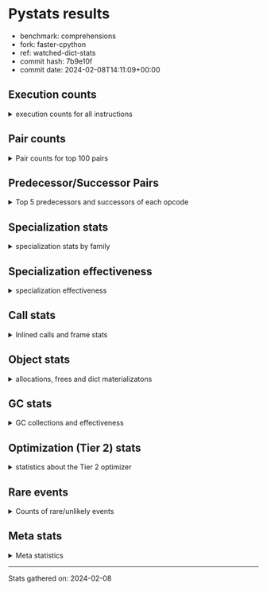 
# Pystats results

- benchmark: comprehensions
- fork: faster-cpython
- ref: watched-dict-stats
- commit hash: 7b9e10f
- commit date: 2024-02-08T14:11:09+00:00

## Execution counts

<details>
<summary> execution counts for all instructions </summary>

|Name | Count | Self | Cumulative | Miss ratio | 
|---|---:|---:|---:|---:|
| ENTER_EXECUTOR | 68,815,360 | 11.3% | 11.3% |  |
| LOAD_FAST | 65,548,260 | 10.8% | 22.1% |  |
| LOAD_ATTR_INSTANCE_VALUE | 48,500,300 | 8.0% | 30.1% |  |
| FOR_ITER_LIST | 31,463,560 | 5.2% | 35.3% |  |
| POP_JUMP_IF_TRUE | 30,802,100 | 5.1% | 40.3% |  |
| RESUME_CHECK | 22,286,120 | 3.7% | 44.0% |  |
| POP_TOP | 21,628,360 | 3.6% | 47.5% |  |
| RETURN_VALUE | 20,974,300 | 3.5% | 51.0% |  |
| LIST_APPEND | 20,973,660 | 3.4% | 54.4% |  |
| STORE_FAST | 20,325,760 | 3.3% | 57.8% |  |
| SWAP | 20,318,400 | 3.3% | 61.1% |  |
| INTERPRETER_EXIT | 19,661,100 | 3.2% | 64.4% |  |
| TO_BOOL_ALWAYS_TRUE | 19,144,060 | 3.1% | 67.5% | 38.5% |
| YIELD_VALUE | 19,005,920 | 3.1% | 70.6% |  |
| STORE_FAST_LOAD_FAST | 14,421,320 | 2.4% | 73.0% |  |
| LOAD_FAST_LOAD_FAST | 13,124,800 | 2.2% | 75.2% |  |
| BINARY_SUBSCR_DICT | 13,108,020 | 2.2% | 77.3% |  |
| LOAD_GLOBAL_BUILTIN | 13,107,640 | 2.2% | 79.5% |  |
| MAP_ADD | 12,452,160 | 2.0% | 81.5% |  |
| CALL_LEN | 12,451,860 | 2.0% | 83.6% |  |
| TO_BOOL_NONE | 11,935,960 | 2.0% | 85.5% | 61.7% |
| RETURN_GENERATOR | 11,796,720 | 1.9% | 87.5% |  |
| BUILD_TUPLE | 11,796,720 | 1.9% | 89.4% |  |
| CALL_BUILTIN_O | 11,796,460 | 1.9% | 91.4% |  |
| POP_JUMP_IF_FALSE | 9,831,460 | 1.6% | 93.0% |  |
| TO_BOOL_BOOL | 9,176,060 | 1.5% | 94.5% |  |
| GET_ITER | 4,590,720 | 0.8% | 95.2% |  |
| LOAD_FAST_AND_CLEAR | 4,588,640 | 0.8% | 96.0% |  |
| BUILD_LIST | 3,278,080 | 0.5% | 96.5% |  |
| CALL_PY_EXACT_ARGS | 2,622,940 | 0.4% | 97.0% |  |
| STORE_ATTR_INSTANCE_VALUE | 1,977,420 | 0.3% | 97.3% |  |
| LOAD_CONST | 1,973,040 | 0.3% | 97.6% |  |
| RETURN_CONST | 1,968,240 | 0.3% | 97.9% |  |
| LOAD_ATTR_METHOD_WITH_VALUES | 1,966,980 | 0.3% | 98.3% |  |
| LOAD_ATTR_METHOD_NO_DICT | 1,313,140 | 0.2% | 98.5% |  |
| COMPARE_OP_INT | 1,311,060 | 0.2% | 98.7% |  |
| BUILD_MAP | 1,310,720 | 0.2% | 98.9% |  |
| LOAD_GLOBAL_MODULE | 658,720 | 0.1% | 99.0% |  |
| LOAD_ATTR | 657,760 | 0.1% | 99.1% |  |
| EXIT_INIT_CHECK | 657,240 | 0.1% | 99.2% |  |
| CALL_ALLOC_AND_ENTER_INIT | 657,240 | 0.1% | 99.3% |  |
| BINARY_SUBSCR | 657,040 | 0.1% | 99.5% |  |
| COMPARE_OP | 656,480 | 0.1% | 99.6% |  |
| COPY | 656,000 | 0.1% | 99.7% |  |
| MAKE_FUNCTION | 655,920 | 0.1% | 99.8% |  |
| CALL_METHOD_DESCRIPTOR_FAST | 655,900 | 0.1% | 99.9% |  |
| CALL_METHOD_DESCRIPTOR_FAST_WITH_KEYWORDS | 655,340 | 0.1% | 100.0% |  |
| JUMP_BACKWARD | 5,140 | 0.0% | 100.0% |  |
| FOR_ITER_TUPLE | 2,840 | 0.0% | 100.0% |  |
| BINARY_OP_ADD_INT | 2,680 | 0.0% | 100.0% |  |
| CALL_LIST_APPEND | 1,900 | 0.0% | 100.0% |  |
| CALL | 940 | 0.0% | 100.0% |  |
| BUILD_SLICE | 800 | 0.0% | 100.0% |  |
| FOR_ITER_RANGE | 760 | 0.0% | 100.0% |  |
| LOAD_DEREF | 720 | 0.0% | 100.0% |  |
| FOR_ITER_GEN | 700 | 0.0% | 100.0% |  |
| LOAD_GLOBAL | 560 | 0.0% | 100.0% |  |
| FOR_ITER | 520 | 0.0% | 100.0% |  |
| PUSH_NULL | 400 | 0.0% | 100.0% |  |
| STORE_ATTR | 360 | 0.0% | 100.0% |  |
| COPY_FREE_VARS | 320 | 0.0% | 100.0% |  |
| END_FOR | 240 | 0.0% | 100.0% |  |
| MAKE_CELL | 240 | 0.0% | 100.0% |  |
| SET_FUNCTION_ATTRIBUTE | 240 | 0.0% | 100.0% |  |
| RESUME | 200 | 0.0% | 100.0% |  |
| LOAD_ATTR_MODULE | 180 | 0.0% | 100.0% |  |
| CALL_FUNCTION_EX | 160 | 0.0% | 100.0% |  |
| TO_BOOL | 120 | 0.0% | 100.0% |  |
| BINARY_OP | 120 | 0.0% | 100.0% |  |
| CALL_BUILTIN_CLASS | 120 | 0.0% | 100.0% |  |
| NOP | 80 | 0.0% | 100.0% |  |
| CALL_INTRINSIC_1 | 80 | 0.0% | 100.0% |  |
| LIST_EXTEND | 80 | 0.0% | 100.0% |  |
| BINARY_OP_SUBTRACT_FLOAT | 60 | 0.0% | 100.0% |  |


</details>

## Pair counts

<details>
<summary> Pair counts for top 100 pairs </summary>

|Pair | Count | Self | Cumulative | 
|---|---:|---:|---:|
| LOAD_FAST LOAD_ATTR_INSTANCE_VALUE | 35,391,420 | 5.8% | 5.8% |
| LIST_APPEND ENTER_EXECUTOR | 20,971,960 | 3.4% | 9.3% |
| POP_JUMP_IF_TRUE LOAD_FAST | 19,005,520 | 3.1% | 12.4% |
| YIELD_VALUE INTERPRETER_EXIT | 19,005,460 | 3.1% | 15.5% |
| LOAD_ATTR_INSTANCE_VALUE YIELD_VALUE | 19,005,420 | 3.1% | 18.6% |
| TO_BOOL_ALWAYS_TRUE POP_JUMP_IF_TRUE | 19,005,060 | 3.1% | 21.8% |
| ENTER_EXECUTOR FOR_ITER_LIST | 15,730,520 | 2.6% | 24.4% |
| FOR_ITER_LIST STORE_FAST_LOAD_FAST | 14,421,220 | 2.4% | 26.7% |
| ENTER_EXECUTOR ENTER_EXECUTOR | 14,418,440 | 2.4% | 29.1% |
| RESUME_CHECK LOAD_FAST | 13,108,260 | 2.2% | 31.3% |
| LOAD_FAST_LOAD_FAST LOAD_ATTR_INSTANCE_VALUE | 12,452,080 | 2.0% | 33.3% |
| LOAD_ATTR_INSTANCE_VALUE BINARY_SUBSCR_DICT | 12,452,080 | 2.0% | 35.4% |
| SWAP STORE_FAST | 12,451,840 | 2.0% | 37.4% |
| FOR_ITER_LIST SWAP | 12,451,840 | 2.0% | 39.5% |
| MAP_ADD ENTER_EXECUTOR | 12,451,480 | 2.0% | 41.5% |
| TO_BOOL_NONE POP_JUMP_IF_TRUE | 11,796,940 | 1.9% | 43.4% |
| POP_TOP RESUME_CHECK | 11,796,700 | 1.9% | 45.4% |
| LOAD_FAST FOR_ITER_LIST | 11,796,700 | 1.9% | 47.3% |
| CACHE POP_TOP | 11,796,500 | 1.9% | 49.3% |
| BUILD_TUPLE LIST_APPEND | 11,796,480 | 1.9% | 51.2% |
| STORE_FAST MAP_ADD | 11,796,480 | 1.9% | 53.1% |
| CALL_BUILTIN_O RETURN_VALUE | 11,796,460 | 1.9% | 55.1% |
| CALL_LEN LOAD_FAST | 11,796,460 | 1.9% | 57.0% |
| LOAD_ATTR_INSTANCE_VALUE BUILD_TUPLE | 11,796,460 | 1.9% | 59.0% |
| LOAD_GLOBAL_BUILTIN LOAD_FAST_LOAD_FAST | 11,796,460 | 1.9% | 60.9% |
| RETURN_GENERATOR CALL_BUILTIN_O | 11,796,440 | 1.9% | 62.8% |
| RETURN_VALUE LOAD_GLOBAL_BUILTIN | 11,796,440 | 1.9% | 64.8% |
| BINARY_SUBSCR_DICT CALL_LEN | 11,796,440 | 1.9% | 66.7% |
| POP_JUMP_IF_TRUE ENTER_EXECUTOR | 11,796,240 | 1.9% | 68.7% |
| ENTER_EXECUTOR TO_BOOL_ALWAYS_TRUE | 11,637,380 | 1.9% | 70.6% |
| ENTER_EXECUTOR RETURN_GENERATOR | 11,140,800 | 1.8% | 72.4% |
| TO_BOOL_BOOL POP_JUMP_IF_FALSE | 9,176,060 | 1.5% | 73.9% |
| RETURN_VALUE TO_BOOL_BOOL | 8,520,060 | 1.4% | 75.3% |
| RESUME_CHECK POP_TOP | 7,864,780 | 1.3% | 76.6% |
| LOAD_FAST LIST_APPEND | 7,864,640 | 1.3% | 77.9% |
| POP_JUMP_IF_FALSE LOAD_FAST | 7,864,640 | 1.3% | 79.2% |
| POP_TOP ENTER_EXECUTOR | 7,864,460 | 1.3% | 80.5% |
| CACHE RESUME_CHECK | 7,864,300 | 1.3% | 81.8% |
| ENTER_EXECUTOR RETURN_VALUE | 7,864,100 | 1.3% | 83.1% |
| STORE_FAST_LOAD_FAST TO_BOOL_ALWAYS_TRUE | 7,367,660 | 1.2% | 84.3% |
| ENTER_EXECUTOR TO_BOOL_NONE | 7,367,540 | 1.2% | 85.5% |
| STORE_FAST LOAD_FAST | 4,590,960 | 0.8% | 86.3% |
| STORE_FAST_LOAD_FAST TO_BOOL_NONE | 4,429,400 | 0.7% | 87.0% |
| FOR_ITER_LIST STORE_FAST | 3,934,900 | 0.6% | 87.6% |
| GET_ITER LOAD_FAST_AND_CLEAR | 3,933,280 | 0.6% | 88.3% |
| LOAD_FAST_AND_CLEAR SWAP | 3,933,280 | 0.6% | 88.9% |
| SWAP FOR_ITER_LIST | 3,933,120 | 0.6% | 89.6% |
| LOAD_FAST GET_ITER | 3,932,560 | 0.6% | 90.2% |
| STORE_FAST STORE_FAST | 3,278,720 | 0.5% | 90.8% |
| BUILD_LIST SWAP | 2,622,560 | 0.4% | 91.2% |
| SWAP BUILD_LIST | 2,622,560 | 0.4% | 91.6% |
| CALL_PY_EXACT_ARGS RESUME_CHECK | 1,967,040 | 0.3% | 92.0% |
| LOAD_ATTR_INSTANCE_VALUE LOAD_FAST | 1,966,980 | 0.3% | 92.3% |
| LOAD_ATTR_METHOD_WITH_VALUES LOAD_FAST | 1,311,320 | 0.2% | 92.5% |
| LOAD_FAST CALL_PY_EXACT_ARGS | 1,311,280 | 0.2% | 92.7% |
| POP_TOP LOAD_FAST | 1,311,160 | 0.2% | 92.9% |
| LOAD_FAST LOAD_ATTR_METHOD_WITH_VALUES | 1,310,960 | 0.2% | 93.1% |
| BUILD_MAP SWAP | 1,310,720 | 0.2% | 93.4% |
| SWAP BUILD_MAP | 1,310,720 | 0.2% | 93.6% |
| LOAD_FAST STORE_ATTR_INSTANCE_VALUE | 1,310,640 | 0.2% | 93.8% |
| POP_JUMP_IF_FALSE ENTER_EXECUTOR | 1,310,320 | 0.2% | 94.0% |
| LOAD_FAST_LOAD_FAST STORE_ATTR_INSTANCE_VALUE | 666,600 | 0.1% | 94.1% |
| LOAD_FAST LOAD_CONST | 659,200 | 0.1% | 94.2% |
| EXIT_INIT_CHECK RETURN_VALUE | 657,240 | 0.1% | 94.3% |
| RETURN_CONST EXIT_INIT_CHECK | 657,240 | 0.1% | 94.4% |
| CALL_ALLOC_AND_ENTER_INIT RESUME_CHECK | 657,240 | 0.1% | 94.5% |
| RESUME_CHECK LOAD_FAST_LOAD_FAST | 657,240 | 0.1% | 94.7% |
| STORE_ATTR_INSTANCE_VALUE RETURN_CONST | 657,240 | 0.1% | 94.8% |
| LOAD_FAST LOAD_ATTR_METHOD_NO_DICT | 657,200 | 0.1% | 94.9% |
| STORE_FAST_LOAD_FAST LOAD_ATTR_INSTANCE_VALUE | 656,540 | 0.1% | 95.0% |
| LOAD_GLOBAL_MODULE LOAD_ATTR | 656,040 | 0.1% | 95.1% |
| LOAD_ATTR COMPARE_OP | 656,020 | 0.1% | 95.2% |
| COMPARE_OP COPY | 656,000 | 0.1% | 95.3% |
| COPY TO_BOOL_BOOL | 655,960 | 0.1% | 95.4% |
| STORE_FAST_LOAD_FAST LOAD_ATTR_METHOD_WITH_VALUES | 655,960 | 0.1% | 95.5% |
| LOAD_ATTR_INSTANCE_VALUE LOAD_GLOBAL_MODULE | 655,960 | 0.1% | 95.6% |
| LOAD_CONST MAKE_FUNCTION | 655,920 | 0.1% | 95.7% |
| CALL_METHOD_DESCRIPTOR_FAST LIST_APPEND | 655,900 | 0.1% | 95.8% |
| LOAD_ATTR_METHOD_NO_DICT LOAD_FAST | 655,900 | 0.1% | 96.0% |
| GET_ITER CALL_PY_EXACT_ARGS | 655,880 | 0.1% | 96.1% |
| LOAD_FAST CALL_METHOD_DESCRIPTOR_FAST | 655,880 | 0.1% | 96.2% |
| STORE_FAST_LOAD_FAST LOAD_ATTR_METHOD_NO_DICT | 655,880 | 0.1% | 96.3% |
| POP_JUMP_IF_FALSE POP_TOP | 655,780 | 0.1% | 96.4% |
| LOAD_ATTR_INSTANCE_VALUE RETURN_VALUE | 655,760 | 0.1% | 96.5% |
| LOAD_GLOBAL_BUILTIN LOAD_CONST | 655,720 | 0.1% | 96.6% |
| BINARY_SUBSCR BINARY_SUBSCR_DICT | 655,700 | 0.1% | 96.7% |
| MAKE_FUNCTION LOAD_FAST | 655,680 | 0.1% | 96.8% |
| LOAD_CONST BINARY_SUBSCR | 655,680 | 0.1% | 96.9% |
| LOAD_FAST MAP_ADD | 655,680 | 0.1% | 97.0% |
| STORE_FAST_LOAD_FAST LOAD_FAST | 655,680 | 0.1% | 97.1% |
| RESUME_CHECK LOAD_GLOBAL_BUILTIN | 655,680 | 0.1% | 97.2% |
| BINARY_SUBSCR_DICT LIST_APPEND | 655,660 | 0.1% | 97.4% |
| CALL_PY_EXACT_ARGS RETURN_GENERATOR | 655,660 | 0.1% | 97.5% |
| COMPARE_OP_INT LOAD_FAST | 655,660 | 0.1% | 97.6% |
| LOAD_ATTR_INSTANCE_VALUE GET_ITER | 655,660 | 0.1% | 97.7% |
| LOAD_ATTR_METHOD_WITH_VALUES LOAD_FAST_LOAD_FAST | 655,660 | 0.1% | 97.8% |
| BINARY_SUBSCR_DICT CALL_PY_EXACT_ARGS | 655,640 | 0.1% | 97.9% |
| LOAD_ATTR_INSTANCE_VALUE COMPARE_OP_INT | 655,640 | 0.1% | 98.0% |
| FOR_ITER_LIST RETURN_CONST | 655,600 | 0.1% | 98.1% |
| LOAD_GLOBAL_BUILTIN LOAD_FAST | 655,460 | 0.1% | 98.2% |


</details>

## Predecessor/Successor Pairs

<details>
<summary> Top 5 predecessors and successors of each opcode </summary>

### CACHE

<details>
<summary> Successors and predecessors for CACHE </summary>

|Successors | Count | Percentage | 
|---|---:|---:|
| POP_TOP | 11,796,500 | 60.0% |
| RESUME_CHECK | 7,864,300 | 40.0% |
| MAKE_CELL | 240 | 0.0% |
| RESUME | 60 | 0.0% |


</details>

### BINARY_SUBSCR

<details>
<summary> Successors and predecessors for BINARY_SUBSCR </summary>

|Predecessors | Count | Percentage | 
|---|---:|---:|
| LOAD_CONST | 655,680 | 99.8% |
| BUILD_SLICE | 800 | 0.1% |
| BINARY_SUBSCR | 480 | 0.1% |
| LOAD_ATTR | 40 | 0.0% |
| LOAD_ATTR_INSTANCE_VALUE | 40 | 0.0% |

|Successors | Count | Percentage | 
|---|---:|---:|
| BINARY_SUBSCR_DICT | 655,700 | 99.8% |
| GET_ITER | 800 | 0.1% |
| BINARY_SUBSCR | 480 | 0.1% |
| CALL | 40 | 0.0% |
| LIST_APPEND | 20 | 0.0% |


</details>

### END_FOR

<details>
<summary> Successors and predecessors for END_FOR </summary>

|Predecessors | Count | Percentage | 
|---|---:|---:|
| RETURN_CONST | 240 | 100.0% |

|Successors | Count | Percentage | 
|---|---:|---:|
| POP_TOP | 240 | 100.0% |


</details>

### EXIT_INIT_CHECK

<details>
<summary> Successors and predecessors for EXIT_INIT_CHECK </summary>

|Predecessors | Count | Percentage | 
|---|---:|---:|
| RETURN_CONST | 657,240 | 100.0% |

|Successors | Count | Percentage | 
|---|---:|---:|
| RETURN_VALUE | 657,240 | 100.0% |


</details>

### GET_ITER

<details>
<summary> Successors and predecessors for GET_ITER </summary>

|Predecessors | Count | Percentage | 
|---|---:|---:|
| LOAD_FAST | 3,932,560 | 85.7% |
| LOAD_ATTR_INSTANCE_VALUE | 655,660 | 14.3% |
| LOAD_CONST | 1,120 | 0.0% |
| BINARY_SUBSCR | 800 | 0.0% |
| LOAD_ATTR | 260 | 0.0% |

|Successors | Count | Percentage | 
|---|---:|---:|
| LOAD_FAST_AND_CLEAR | 3,933,280 | 85.7% |
| CALL_PY_EXACT_ARGS | 655,880 | 14.3% |
| FOR_ITER_TUPLE | 1,080 | 0.0% |
| FOR_ITER_GEN | 220 | 0.0% |
| FOR_ITER_RANGE | 120 | 0.0% |


</details>

### INTERPRETER_EXIT

<details>
<summary> Successors and predecessors for INTERPRETER_EXIT </summary>

|Predecessors | Count | Percentage | 
|---|---:|---:|
| YIELD_VALUE | 19,005,460 | 96.7% |
| RETURN_CONST | 655,400 | 3.3% |
| RETURN_VALUE | 240 | 0.0% |


</details>

### MAKE_FUNCTION

<details>
<summary> Successors and predecessors for MAKE_FUNCTION </summary>

|Predecessors | Count | Percentage | 
|---|---:|---:|
| LOAD_CONST | 655,920 | 100.0% |

|Successors | Count | Percentage | 
|---|---:|---:|
| LOAD_FAST | 655,680 | 100.0% |
| SET_FUNCTION_ATTRIBUTE | 240 | 0.0% |


</details>

### NOP

<details>
<summary> Successors and predecessors for NOP </summary>

|Predecessors | Count | Percentage | 
|---|---:|---:|
| POP_TOP | 80 | 100.0% |

|Successors | Count | Percentage | 
|---|---:|---:|
| LOAD_DEREF | 80 | 100.0% |


</details>

### POP_TOP

<details>
<summary> Successors and predecessors for POP_TOP </summary>

|Predecessors | Count | Percentage | 
|---|---:|---:|
| CACHE | 11,796,500 | 54.5% |
| RESUME_CHECK | 7,864,780 | 36.4% |
| POP_JUMP_IF_FALSE | 655,780 | 3.0% |
| RETURN_CONST | 655,360 | 3.0% |
| CALL_METHOD_DESCRIPTOR_FAST_WITH_KEYWORDS | 655,340 | 3.0% |

|Successors | Count | Percentage | 
|---|---:|---:|
| RESUME_CHECK | 11,796,700 | 54.5% |
| ENTER_EXECUTOR | 7,864,460 | 36.4% |
| LOAD_FAST | 1,311,160 | 6.1% |
| RETURN_CONST | 655,360 | 3.0% |
| JUMP_BACKWARD | 580 | 0.0% |


</details>

### PUSH_NULL

<details>
<summary> Successors and predecessors for PUSH_NULL </summary>

|Predecessors | Count | Percentage | 
|---|---:|---:|
| LOAD_ATTR_MODULE | 180 | 45.0% |
| LOAD_DEREF | 160 | 40.0% |
| LOAD_ATTR | 60 | 15.0% |

|Successors | Count | Percentage | 
|---|---:|---:|
| CALL | 240 | 60.0% |
| LOAD_FAST | 160 | 40.0% |


</details>

### RETURN_GENERATOR

<details>
<summary> Successors and predecessors for RETURN_GENERATOR </summary>

|Predecessors | Count | Percentage | 
|---|---:|---:|
| ENTER_EXECUTOR | 11,140,800 | 94.4% |
| CALL_PY_EXACT_ARGS | 655,660 | 5.6% |
| COPY_FREE_VARS | 240 | 0.0% |
| CALL | 20 | 0.0% |

|Successors | Count | Percentage | 
|---|---:|---:|
| CALL_BUILTIN_O | 11,796,440 | 100.0% |
| RETURN_VALUE | 240 | 0.0% |
| CALL | 40 | 0.0% |


</details>

### RETURN_VALUE

<details>
<summary> Successors and predecessors for RETURN_VALUE </summary>

|Predecessors | Count | Percentage | 
|---|---:|---:|
| CALL_BUILTIN_O | 11,796,460 | 56.2% |
| ENTER_EXECUTOR | 7,864,100 | 37.5% |
| EXIT_INIT_CHECK | 657,240 | 3.1% |
| LOAD_ATTR_INSTANCE_VALUE | 655,760 | 3.1% |
| RETURN_GENERATOR | 240 | 0.0% |

|Successors | Count | Percentage | 
|---|---:|---:|
| LOAD_GLOBAL_BUILTIN | 11,796,440 | 56.2% |
| TO_BOOL_BOOL | 8,520,060 | 40.6% |
| STORE_FAST | 655,420 | 3.1% |
| CALL_LIST_APPEND | 1,880 | 0.0% |
| INTERPRETER_EXIT | 240 | 0.0% |


</details>

### TO_BOOL

<details>
<summary> Successors and predecessors for TO_BOOL </summary>

|Predecessors | Count | Percentage | 
|---|---:|---:|
| RETURN_VALUE | 40 | 33.3% |
| COPY | 40 | 33.3% |
| STORE_FAST_LOAD_FAST | 40 | 33.3% |

|Successors | Count | Percentage | 
|---|---:|---:|
| POP_JUMP_IF_FALSE | 40 | 33.3% |
| TO_BOOL_BOOL | 40 | 33.3% |
| POP_JUMP_IF_TRUE | 20 | 16.7% |
| TO_BOOL_NONE | 20 | 16.7% |


</details>

### BINARY_OP

<details>
<summary> Successors and predecessors for BINARY_OP </summary>

|Predecessors | Count | Percentage | 
|---|---:|---:|
| LOAD_CONST | 80 | 66.7% |
| LOAD_FAST | 40 | 33.3% |

|Successors | Count | Percentage | 
|---|---:|---:|
| BINARY_OP_ADD_INT | 40 | 33.3% |
| RETURN_VALUE | 20 | 16.7% |
| BUILD_SLICE | 20 | 16.7% |
| STORE_FAST | 20 | 16.7% |
| BINARY_OP_SUBTRACT_FLOAT | 20 | 16.7% |


</details>

### BUILD_LIST

<details>
<summary> Successors and predecessors for BUILD_LIST </summary>

|Predecessors | Count | Percentage | 
|---|---:|---:|
| SWAP | 2,622,560 | 80.0% |
| STORE_ATTR_INSTANCE_VALUE | 655,340 | 20.0% |
| LOAD_FAST | 80 | 0.0% |
| STORE_FAST | 80 | 0.0% |
| STORE_ATTR | 20 | 0.0% |

|Successors | Count | Percentage | 
|---|---:|---:|
| SWAP | 2,622,560 | 80.0% |
| LOAD_FAST | 655,360 | 20.0% |
| LOAD_DEREF | 80 | 0.0% |
| STORE_FAST | 80 | 0.0% |


</details>

### BUILD_MAP

<details>
<summary> Successors and predecessors for BUILD_MAP </summary>

|Predecessors | Count | Percentage | 
|---|---:|---:|
| SWAP | 1,310,720 | 100.0% |

|Successors | Count | Percentage | 
|---|---:|---:|
| SWAP | 1,310,720 | 100.0% |


</details>

### BUILD_SLICE

<details>
<summary> Successors and predecessors for BUILD_SLICE </summary>

|Predecessors | Count | Percentage | 
|---|---:|---:|
| BINARY_OP_ADD_INT | 780 | 97.5% |
| BINARY_OP | 20 | 2.5% |

|Successors | Count | Percentage | 
|---|---:|---:|
| BINARY_SUBSCR | 800 | 100.0% |


</details>

### BUILD_TUPLE

<details>
<summary> Successors and predecessors for BUILD_TUPLE </summary>

|Predecessors | Count | Percentage | 
|---|---:|---:|
| LOAD_ATTR_INSTANCE_VALUE | 11,796,460 | 100.0% |
| LOAD_FAST | 240 | 0.0% |
| LOAD_ATTR | 20 | 0.0% |

|Successors | Count | Percentage | 
|---|---:|---:|
| LIST_APPEND | 11,796,480 | 100.0% |
| LOAD_CONST | 240 | 0.0% |


</details>

### CALL

<details>
<summary> Successors and predecessors for CALL </summary>

|Predecessors | Count | Percentage | 
|---|---:|---:|
| PUSH_NULL | 240 | 25.5% |
| LOAD_FAST | 240 | 25.5% |
| CALL | 80 | 8.5% |
| BINARY_SUBSCR | 40 | 4.3% |
| GET_ITER | 40 | 4.3% |

|Successors | Count | Percentage | 
|---|---:|---:|
| POP_TOP | 120 | 12.8% |
| STORE_FAST | 120 | 12.8% |
| LOAD_FAST | 100 | 10.6% |
| CALL_PY_EXACT_ARGS | 100 | 10.6% |
| CALL | 80 | 8.5% |


</details>

### CALL_FUNCTION_EX

<details>
<summary> Successors and predecessors for CALL_FUNCTION_EX </summary>

|Predecessors | Count | Percentage | 
|---|---:|---:|
| CALL_INTRINSIC_1 | 80 | 50.0% |
| LOAD_FAST | 80 | 50.0% |

|Successors | Count | Percentage | 
|---|---:|---:|
| COPY_FREE_VARS | 80 | 50.0% |
| RESUME_CHECK | 60 | 37.5% |
| RESUME | 20 | 12.5% |


</details>

### CALL_INTRINSIC_1

<details>
<summary> Successors and predecessors for CALL_INTRINSIC_1 </summary>

|Predecessors | Count | Percentage | 
|---|---:|---:|
| LIST_EXTEND | 80 | 100.0% |

|Successors | Count | Percentage | 
|---|---:|---:|
| CALL_FUNCTION_EX | 80 | 100.0% |


</details>

### COMPARE_OP

<details>
<summary> Successors and predecessors for COMPARE_OP </summary>

|Predecessors | Count | Percentage | 
|---|---:|---:|
| LOAD_ATTR | 656,020 | 99.9% |
| COMPARE_OP | 360 | 0.1% |
| LOAD_CONST | 80 | 0.0% |
| LOAD_ATTR_INSTANCE_VALUE | 20 | 0.0% |

|Successors | Count | Percentage | 
|---|---:|---:|
| COPY | 656,000 | 99.9% |
| COMPARE_OP | 360 | 0.1% |
| COMPARE_OP_INT | 60 | 0.0% |
| LOAD_FAST | 20 | 0.0% |
| POP_JUMP_IF_FALSE | 20 | 0.0% |


</details>

### COPY

<details>
<summary> Successors and predecessors for COPY </summary>

|Predecessors | Count | Percentage | 
|---|---:|---:|
| COMPARE_OP | 656,000 | 100.0% |

|Successors | Count | Percentage | 
|---|---:|---:|
| TO_BOOL_BOOL | 655,960 | 100.0% |
| TO_BOOL | 40 | 0.0% |


</details>

### COPY_FREE_VARS

<details>
<summary> Successors and predecessors for COPY_FREE_VARS </summary>

|Predecessors | Count | Percentage | 
|---|---:|---:|
| CALL_PY_EXACT_ARGS | 240 | 75.0% |
| CALL_FUNCTION_EX | 80 | 25.0% |

|Successors | Count | Percentage | 
|---|---:|---:|
| RETURN_GENERATOR | 240 | 75.0% |
| RESUME_CHECK | 60 | 18.8% |
| RESUME | 20 | 6.2% |


</details>

### ENTER_EXECUTOR

<details>
<summary> Successors and predecessors for ENTER_EXECUTOR </summary>

|Predecessors | Count | Percentage | 
|---|---:|---:|
| LIST_APPEND | 20,971,960 | 30.5% |
| ENTER_EXECUTOR | 14,418,440 | 21.0% |
| MAP_ADD | 12,451,480 | 18.1% |
| POP_JUMP_IF_TRUE | 11,796,240 | 17.1% |
| POP_TOP | 7,864,460 | 11.4% |

|Successors | Count | Percentage | 
|---|---:|---:|
| FOR_ITER_LIST | 15,730,520 | 22.9% |
| ENTER_EXECUTOR | 14,418,440 | 21.0% |
| TO_BOOL_ALWAYS_TRUE | 11,637,380 | 16.9% |
| RETURN_GENERATOR | 11,140,800 | 16.2% |
| RETURN_VALUE | 7,864,100 | 11.4% |


</details>

### FOR_ITER

<details>
<summary> Successors and predecessors for FOR_ITER </summary>

|Predecessors | Count | Percentage | 
|---|---:|---:|
| JUMP_BACKWARD | 240 | 46.2% |
| SWAP | 160 | 30.8% |
| GET_ITER | 100 | 19.2% |
| LOAD_FAST | 20 | 3.8% |

|Successors | Count | Percentage | 
|---|---:|---:|
| STORE_FAST | 160 | 30.8% |
| FOR_ITER_LIST | 160 | 30.8% |
| STORE_FAST_LOAD_FAST | 100 | 19.2% |
| FOR_ITER_RANGE | 40 | 7.7% |
| FOR_ITER_TUPLE | 40 | 7.7% |


</details>

### JUMP_BACKWARD

<details>
<summary> Successors and predecessors for JUMP_BACKWARD </summary>

|Predecessors | Count | Percentage | 
|---|---:|---:|
| LIST_APPEND | 1,700 | 33.1% |
| FOR_ITER_TUPLE | 820 | 16.0% |
| MAP_ADD | 680 | 13.2% |
| POP_TOP | 580 | 11.3% |
| POP_JUMP_IF_FALSE | 500 | 9.7% |

|Successors | Count | Percentage | 
|---|---:|---:|
| FOR_ITER_LIST | 3,060 | 59.5% |
| FOR_ITER_TUPLE | 600 | 11.7% |
| FOR_ITER_RANGE | 520 | 10.1% |
| FOR_ITER_GEN | 460 | 8.9% |
| ENTER_EXECUTOR | 260 | 5.1% |


</details>

### LIST_APPEND

<details>
<summary> Successors and predecessors for LIST_APPEND </summary>

|Predecessors | Count | Percentage | 
|---|---:|---:|
| BUILD_TUPLE | 11,796,480 | 56.2% |
| LOAD_FAST | 7,864,640 | 37.5% |
| CALL_METHOD_DESCRIPTOR_FAST | 655,900 | 3.1% |
| BINARY_SUBSCR_DICT | 655,660 | 3.1% |
| LOAD_ATTR_INSTANCE_VALUE | 920 | 0.0% |

|Successors | Count | Percentage | 
|---|---:|---:|
| ENTER_EXECUTOR | 20,971,960 | 100.0% |
| JUMP_BACKWARD | 1,700 | 0.0% |


</details>

### LIST_EXTEND

<details>
<summary> Successors and predecessors for LIST_EXTEND </summary>

|Predecessors | Count | Percentage | 
|---|---:|---:|
| LOAD_DEREF | 80 | 100.0% |

|Successors | Count | Percentage | 
|---|---:|---:|
| CALL_INTRINSIC_1 | 80 | 100.0% |


</details>

### LOAD_ATTR

<details>
<summary> Successors and predecessors for LOAD_ATTR </summary>

|Predecessors | Count | Percentage | 
|---|---:|---:|
| LOAD_GLOBAL_MODULE | 656,040 | 99.7% |
| LOAD_FAST | 520 | 0.1% |
| LOAD_DEREF | 480 | 0.1% |
| LOAD_ATTR | 400 | 0.1% |
| STORE_FAST_LOAD_FAST | 160 | 0.0% |

|Successors | Count | Percentage | 
|---|---:|---:|
| COMPARE_OP | 656,020 | 99.7% |
| LOAD_ATTR | 400 | 0.1% |
| LOAD_FAST | 360 | 0.1% |
| GET_ITER | 260 | 0.0% |
| LOAD_ATTR_INSTANCE_VALUE | 260 | 0.0% |


</details>

### LOAD_CONST

<details>
<summary> Successors and predecessors for LOAD_CONST </summary>

|Predecessors | Count | Percentage | 
|---|---:|---:|
| LOAD_FAST | 659,200 | 33.4% |
| LOAD_GLOBAL_BUILTIN | 655,720 | 33.2% |
| CALL_LEN | 655,400 | 33.2% |
| STORE_FAST | 1,120 | 0.1% |
| LOAD_CONST | 800 | 0.0% |

|Successors | Count | Percentage | 
|---|---:|---:|
| MAKE_FUNCTION | 655,920 | 33.2% |
| BINARY_SUBSCR | 655,680 | 33.2% |
| COMPARE_OP_INT | 655,360 | 33.2% |
| BINARY_OP_ADD_INT | 2,640 | 0.1% |
| LOAD_FAST | 1,200 | 0.1% |


</details>

### LOAD_DEREF

<details>
<summary> Successors and predecessors for LOAD_DEREF </summary>

|Predecessors | Count | Percentage | 
|---|---:|---:|
| SET_FUNCTION_ATTRIBUTE | 240 | 33.3% |
| STORE_FAST | 240 | 33.3% |
| NOP | 80 | 11.1% |
| BUILD_LIST | 80 | 11.1% |
| RESUME_CHECK | 60 | 8.3% |

|Successors | Count | Percentage | 
|---|---:|---:|
| LOAD_ATTR | 480 | 66.7% |
| PUSH_NULL | 160 | 22.2% |
| LIST_EXTEND | 80 | 11.1% |


</details>

### LOAD_FAST

<details>
<summary> Successors and predecessors for LOAD_FAST </summary>

|Predecessors | Count | Percentage | 
|---|---:|---:|
| POP_JUMP_IF_TRUE | 19,005,520 | 29.0% |
| RESUME_CHECK | 13,108,260 | 20.0% |
| CALL_LEN | 11,796,460 | 18.0% |
| POP_JUMP_IF_FALSE | 7,864,640 | 12.0% |
| STORE_FAST | 4,590,960 | 7.0% |

|Successors | Count | Percentage | 
|---|---:|---:|
| LOAD_ATTR_INSTANCE_VALUE | 35,391,420 | 54.0% |
| FOR_ITER_LIST | 11,796,700 | 18.0% |
| LIST_APPEND | 7,864,640 | 12.0% |
| GET_ITER | 3,932,560 | 6.0% |
| CALL_PY_EXACT_ARGS | 1,311,280 | 2.0% |


</details>

### LOAD_FAST_AND_CLEAR

<details>
<summary> Successors and predecessors for LOAD_FAST_AND_CLEAR </summary>

|Predecessors | Count | Percentage | 
|---|---:|---:|
| GET_ITER | 3,933,280 | 85.7% |
| LOAD_FAST_AND_CLEAR | 655,360 | 14.3% |

|Successors | Count | Percentage | 
|---|---:|---:|
| SWAP | 3,933,280 | 85.7% |
| LOAD_FAST_AND_CLEAR | 655,360 | 14.3% |


</details>

### LOAD_FAST_LOAD_FAST

<details>
<summary> Successors and predecessors for LOAD_FAST_LOAD_FAST </summary>

|Predecessors | Count | Percentage | 
|---|---:|---:|
| LOAD_GLOBAL_BUILTIN | 11,796,460 | 89.9% |
| RESUME_CHECK | 657,240 | 5.0% |
| LOAD_ATTR_METHOD_WITH_VALUES | 655,660 | 5.0% |
| STORE_ATTR_INSTANCE_VALUE | 9,500 | 0.1% |
| LOAD_FAST_LOAD_FAST | 3,840 | 0.0% |

|Successors | Count | Percentage | 
|---|---:|---:|
| LOAD_ATTR_INSTANCE_VALUE | 12,452,080 | 94.9% |
| STORE_ATTR_INSTANCE_VALUE | 666,600 | 5.1% |
| LOAD_FAST_LOAD_FAST | 3,840 | 0.0% |
| CALL_ALLOC_AND_ENTER_INIT | 1,880 | 0.0% |
| STORE_ATTR | 280 | 0.0% |


</details>

### LOAD_GLOBAL

<details>
<summary> Successors and predecessors for LOAD_GLOBAL </summary>

|Predecessors | Count | Percentage | 
|---|---:|---:|
| STORE_FAST | 240 | 42.9% |
| RETURN_VALUE | 80 | 14.3% |
| FOR_ITER_RANGE | 80 | 14.3% |
| LOAD_ATTR | 40 | 7.1% |
| RESUME | 40 | 7.1% |

|Successors | Count | Percentage | 
|---|---:|---:|
| LOAD_GLOBAL_MODULE | 160 | 28.6% |
| LOAD_GLOBAL_BUILTIN | 120 | 21.4% |
| LOAD_ATTR | 80 | 14.3% |
| LOAD_CONST | 60 | 10.7% |
| LOAD_FAST | 60 | 10.7% |


</details>

### MAKE_CELL

<details>
<summary> Successors and predecessors for MAKE_CELL </summary>

|Predecessors | Count | Percentage | 
|---|---:|---:|
| CACHE | 240 | 100.0% |

|Successors | Count | Percentage | 
|---|---:|---:|
| RESUME_CHECK | 240 | 100.0% |


</details>

### MAP_ADD

<details>
<summary> Successors and predecessors for MAP_ADD </summary>

|Predecessors | Count | Percentage | 
|---|---:|---:|
| STORE_FAST | 11,796,480 | 94.7% |
| LOAD_FAST | 655,680 | 5.3% |

|Successors | Count | Percentage | 
|---|---:|---:|
| ENTER_EXECUTOR | 12,451,480 | 100.0% |
| JUMP_BACKWARD | 680 | 0.0% |


</details>

### POP_JUMP_IF_FALSE

<details>
<summary> Successors and predecessors for POP_JUMP_IF_FALSE </summary>

|Predecessors | Count | Percentage | 
|---|---:|---:|
| TO_BOOL_BOOL | 9,176,060 | 93.3% |
| COMPARE_OP_INT | 655,340 | 6.7% |
| TO_BOOL | 40 | 0.0% |
| COMPARE_OP | 20 | 0.0% |

|Successors | Count | Percentage | 
|---|---:|---:|
| LOAD_FAST | 7,864,640 | 80.0% |
| ENTER_EXECUTOR | 1,310,320 | 13.3% |
| POP_TOP | 655,780 | 6.7% |
| JUMP_BACKWARD | 500 | 0.0% |
| RETURN_VALUE | 220 | 0.0% |


</details>

### POP_JUMP_IF_TRUE

<details>
<summary> Successors and predecessors for POP_JUMP_IF_TRUE </summary>

|Predecessors | Count | Percentage | 
|---|---:|---:|
| TO_BOOL_ALWAYS_TRUE | 19,005,060 | 61.7% |
| TO_BOOL_NONE | 11,796,940 | 38.3% |
| COMPARE_OP_INT | 60 | 0.0% |
| TO_BOOL | 20 | 0.0% |
| COMPARE_OP | 20 | 0.0% |

|Successors | Count | Percentage | 
|---|---:|---:|
| LOAD_FAST | 19,005,520 | 61.7% |
| ENTER_EXECUTOR | 11,796,240 | 38.3% |
| JUMP_BACKWARD | 340 | 0.0% |


</details>

### RETURN_CONST

<details>
<summary> Successors and predecessors for RETURN_CONST </summary>

|Predecessors | Count | Percentage | 
|---|---:|---:|
| STORE_ATTR_INSTANCE_VALUE | 657,240 | 33.4% |
| FOR_ITER_LIST | 655,600 | 33.3% |
| POP_TOP | 655,360 | 33.3% |
| STORE_ATTR | 40 | 0.0% |

|Successors | Count | Percentage | 
|---|---:|---:|
| EXIT_INIT_CHECK | 657,240 | 33.4% |
| INTERPRETER_EXIT | 655,400 | 33.3% |
| POP_TOP | 655,360 | 33.3% |
| END_FOR | 240 | 0.0% |


</details>

### SET_FUNCTION_ATTRIBUTE

<details>
<summary> Successors and predecessors for SET_FUNCTION_ATTRIBUTE </summary>

|Predecessors | Count | Percentage | 
|---|---:|---:|
| MAKE_FUNCTION | 240 | 100.0% |

|Successors | Count | Percentage | 
|---|---:|---:|
| LOAD_DEREF | 240 | 100.0% |


</details>

### STORE_ATTR

<details>
<summary> Successors and predecessors for STORE_ATTR </summary>

|Predecessors | Count | Percentage | 
|---|---:|---:|
| LOAD_FAST_LOAD_FAST | 280 | 77.8% |
| LOAD_FAST | 80 | 22.2% |

|Successors | Count | Percentage | 
|---|---:|---:|
| STORE_ATTR_INSTANCE_VALUE | 180 | 50.0% |
| LOAD_FAST_LOAD_FAST | 100 | 27.8% |
| RETURN_CONST | 40 | 11.1% |
| BUILD_LIST | 20 | 5.6% |
| LOAD_FAST | 20 | 5.6% |


</details>

### STORE_FAST

<details>
<summary> Successors and predecessors for STORE_FAST </summary>

|Predecessors | Count | Percentage | 
|---|---:|---:|
| SWAP | 12,451,840 | 61.3% |
| FOR_ITER_LIST | 3,934,900 | 19.4% |
| STORE_FAST | 3,278,720 | 16.1% |
| RETURN_VALUE | 655,420 | 3.2% |
| BINARY_OP_ADD_INT | 1,900 | 0.0% |

|Successors | Count | Percentage | 
|---|---:|---:|
| MAP_ADD | 11,796,480 | 58.0% |
| LOAD_FAST | 4,590,960 | 22.6% |
| STORE_FAST | 3,278,720 | 16.1% |
| LOAD_GLOBAL_BUILTIN | 655,360 | 3.2% |
| ENTER_EXECUTOR | 1,580 | 0.0% |


</details>

### STORE_FAST_LOAD_FAST

<details>
<summary> Successors and predecessors for STORE_FAST_LOAD_FAST </summary>

|Predecessors | Count | Percentage | 
|---|---:|---:|
| FOR_ITER_LIST | 14,421,220 | 100.0% |
| FOR_ITER | 100 | 0.0% |

|Successors | Count | Percentage | 
|---|---:|---:|
| TO_BOOL_ALWAYS_TRUE | 7,367,660 | 51.1% |
| TO_BOOL_NONE | 4,429,400 | 30.7% |
| LOAD_ATTR_INSTANCE_VALUE | 656,540 | 4.6% |
| LOAD_ATTR_METHOD_WITH_VALUES | 655,960 | 4.5% |
| LOAD_ATTR_METHOD_NO_DICT | 655,880 | 4.5% |


</details>

### SWAP

<details>
<summary> Successors and predecessors for SWAP </summary>

|Predecessors | Count | Percentage | 
|---|---:|---:|
| FOR_ITER_LIST | 12,451,840 | 61.3% |
| LOAD_FAST_AND_CLEAR | 3,933,280 | 19.4% |
| BUILD_LIST | 2,622,560 | 12.9% |
| BUILD_MAP | 1,310,720 | 6.5% |

|Successors | Count | Percentage | 
|---|---:|---:|
| STORE_FAST | 12,451,840 | 61.3% |
| FOR_ITER_LIST | 3,933,120 | 19.4% |
| BUILD_LIST | 2,622,560 | 12.9% |
| BUILD_MAP | 1,310,720 | 6.5% |
| FOR_ITER | 160 | 0.0% |


</details>

### YIELD_VALUE

<details>
<summary> Successors and predecessors for YIELD_VALUE </summary>

|Predecessors | Count | Percentage | 
|---|---:|---:|
| LOAD_ATTR_INSTANCE_VALUE | 19,005,420 | 100.0% |
| ENTER_EXECUTOR | 240 | 0.0% |
| BINARY_SUBSCR_DICT | 240 | 0.0% |
| LOAD_ATTR | 20 | 0.0% |

|Successors | Count | Percentage | 
|---|---:|---:|
| INTERPRETER_EXIT | 19,005,460 | 100.0% |
| STORE_FAST | 460 | 0.0% |


</details>

### RESUME

<details>
<summary> Successors and predecessors for RESUME </summary>

|Predecessors | Count | Percentage | 
|---|---:|---:|
| CALL | 80 | 40.0% |
| CACHE | 60 | 30.0% |
| POP_TOP | 20 | 10.0% |
| CALL_FUNCTION_EX | 20 | 10.0% |
| COPY_FREE_VARS | 20 | 10.0% |

|Successors | Count | Percentage | 
|---|---:|---:|
| LOAD_FAST | 60 | 30.0% |
| LOAD_FAST_LOAD_FAST | 40 | 20.0% |
| LOAD_GLOBAL | 40 | 20.0% |
| POP_TOP | 20 | 10.0% |
| LOAD_CONST | 20 | 10.0% |


</details>

### BINARY_OP_ADD_INT

<details>
<summary> Successors and predecessors for BINARY_OP_ADD_INT </summary>

|Predecessors | Count | Percentage | 
|---|---:|---:|
| LOAD_CONST | 2,640 | 98.5% |
| BINARY_OP | 40 | 1.5% |

|Successors | Count | Percentage | 
|---|---:|---:|
| STORE_FAST | 1,900 | 70.9% |
| BUILD_SLICE | 780 | 29.1% |


</details>

### BINARY_OP_SUBTRACT_FLOAT

<details>
<summary> Successors and predecessors for BINARY_OP_SUBTRACT_FLOAT </summary>

|Predecessors | Count | Percentage | 
|---|---:|---:|
| LOAD_FAST | 40 | 66.7% |
| BINARY_OP | 20 | 33.3% |

|Successors | Count | Percentage | 
|---|---:|---:|
| RETURN_VALUE | 60 | 100.0% |


</details>

### BINARY_SUBSCR_DICT

<details>
<summary> Successors and predecessors for BINARY_SUBSCR_DICT </summary>

|Predecessors | Count | Percentage | 
|---|---:|---:|
| LOAD_ATTR_INSTANCE_VALUE | 12,452,080 | 95.0% |
| BINARY_SUBSCR | 655,700 | 5.0% |
| LOAD_FAST | 240 | 0.0% |

|Successors | Count | Percentage | 
|---|---:|---:|
| CALL_LEN | 11,796,440 | 90.0% |
| LIST_APPEND | 655,660 | 5.0% |
| CALL_PY_EXACT_ARGS | 655,640 | 5.0% |
| YIELD_VALUE | 240 | 0.0% |
| CALL | 40 | 0.0% |


</details>

### CALL_ALLOC_AND_ENTER_INIT

<details>
<summary> Successors and predecessors for CALL_ALLOC_AND_ENTER_INIT </summary>

|Predecessors | Count | Percentage | 
|---|---:|---:|
| ENTER_EXECUTOR | 654,960 | 99.7% |
| LOAD_FAST_LOAD_FAST | 1,880 | 0.3% |
| LOAD_FAST | 360 | 0.1% |
| CALL | 40 | 0.0% |

|Successors | Count | Percentage | 
|---|---:|---:|
| RESUME_CHECK | 657,240 | 100.0% |


</details>

### CALL_BUILTIN_CLASS

<details>
<summary> Successors and predecessors for CALL_BUILTIN_CLASS </summary>

|Predecessors | Count | Percentage | 
|---|---:|---:|
| CALL | 40 | 33.3% |
| LOAD_CONST | 40 | 33.3% |
| LOAD_FAST | 40 | 33.3% |

|Successors | Count | Percentage | 
|---|---:|---:|
| GET_ITER | 60 | 50.0% |
| STORE_FAST | 60 | 50.0% |


</details>

### CALL_BUILTIN_O

<details>
<summary> Successors and predecessors for CALL_BUILTIN_O </summary>

|Predecessors | Count | Percentage | 
|---|---:|---:|
| RETURN_GENERATOR | 11,796,440 | 100.0% |
| CALL | 20 | 0.0% |

|Successors | Count | Percentage | 
|---|---:|---:|
| RETURN_VALUE | 11,796,460 | 100.0% |


</details>

### CALL_LEN

<details>
<summary> Successors and predecessors for CALL_LEN </summary>

|Predecessors | Count | Percentage | 
|---|---:|---:|
| BINARY_SUBSCR_DICT | 11,796,440 | 94.7% |
| LOAD_ATTR_INSTANCE_VALUE | 655,320 | 5.3% |
| CALL | 60 | 0.0% |
| LOAD_FAST | 40 | 0.0% |

|Successors | Count | Percentage | 
|---|---:|---:|
| LOAD_FAST | 11,796,460 | 94.7% |
| LOAD_CONST | 655,400 | 5.3% |


</details>

### CALL_LIST_APPEND

<details>
<summary> Successors and predecessors for CALL_LIST_APPEND </summary>

|Predecessors | Count | Percentage | 
|---|---:|---:|
| RETURN_VALUE | 1,880 | 98.9% |
| CALL | 20 | 1.1% |

|Successors | Count | Percentage | 
|---|---:|---:|
| LOAD_FAST | 1,900 | 100.0% |


</details>

### CALL_METHOD_DESCRIPTOR_FAST

<details>
<summary> Successors and predecessors for CALL_METHOD_DESCRIPTOR_FAST </summary>

|Predecessors | Count | Percentage | 
|---|---:|---:|
| LOAD_FAST | 655,880 | 100.0% |
| CALL | 20 | 0.0% |

|Successors | Count | Percentage | 
|---|---:|---:|
| LIST_APPEND | 655,900 | 100.0% |


</details>

### CALL_METHOD_DESCRIPTOR_FAST_WITH_KEYWORDS

<details>
<summary> Successors and predecessors for CALL_METHOD_DESCRIPTOR_FAST_WITH_KEYWORDS </summary>

|Predecessors | Count | Percentage | 
|---|---:|---:|
| LOAD_ATTR_METHOD_NO_DICT | 655,320 | 100.0% |
| CALL | 20 | 0.0% |

|Successors | Count | Percentage | 
|---|---:|---:|
| POP_TOP | 655,340 | 100.0% |


</details>

### CALL_PY_EXACT_ARGS

<details>
<summary> Successors and predecessors for CALL_PY_EXACT_ARGS </summary>

|Predecessors | Count | Percentage | 
|---|---:|---:|
| LOAD_FAST | 1,311,280 | 50.0% |
| GET_ITER | 655,880 | 25.0% |
| BINARY_SUBSCR_DICT | 655,640 | 25.0% |
| CALL | 100 | 0.0% |
| LOAD_GLOBAL_MODULE | 40 | 0.0% |

|Successors | Count | Percentage | 
|---|---:|---:|
| RESUME_CHECK | 1,967,040 | 75.0% |
| RETURN_GENERATOR | 655,660 | 25.0% |
| COPY_FREE_VARS | 240 | 0.0% |


</details>

### COMPARE_OP_INT

<details>
<summary> Successors and predecessors for COMPARE_OP_INT </summary>

|Predecessors | Count | Percentage | 
|---|---:|---:|
| LOAD_ATTR_INSTANCE_VALUE | 655,640 | 50.0% |
| LOAD_CONST | 655,360 | 50.0% |
| COMPARE_OP | 60 | 0.0% |

|Successors | Count | Percentage | 
|---|---:|---:|
| LOAD_FAST | 655,660 | 50.0% |
| POP_JUMP_IF_FALSE | 655,340 | 50.0% |
| POP_JUMP_IF_TRUE | 60 | 0.0% |


</details>

### FOR_ITER_GEN

<details>
<summary> Successors and predecessors for FOR_ITER_GEN </summary>

|Predecessors | Count | Percentage | 
|---|---:|---:|
| JUMP_BACKWARD | 460 | 65.7% |
| GET_ITER | 220 | 31.4% |
| FOR_ITER | 20 | 2.9% |

|Successors | Count | Percentage | 
|---|---:|---:|
| RESUME_CHECK | 480 | 68.6% |
| POP_TOP | 220 | 31.4% |


</details>

### FOR_ITER_LIST

<details>
<summary> Successors and predecessors for FOR_ITER_LIST </summary>

|Predecessors | Count | Percentage | 
|---|---:|---:|
| ENTER_EXECUTOR | 15,730,520 | 50.0% |
| LOAD_FAST | 11,796,700 | 37.5% |
| SWAP | 3,933,120 | 12.5% |
| JUMP_BACKWARD | 3,060 | 0.0% |
| FOR_ITER | 160 | 0.0% |

|Successors | Count | Percentage | 
|---|---:|---:|
| STORE_FAST_LOAD_FAST | 14,421,220 | 45.8% |
| SWAP | 12,451,840 | 39.6% |
| STORE_FAST | 3,934,900 | 12.5% |
| RETURN_CONST | 655,600 | 2.1% |


</details>

### FOR_ITER_RANGE

<details>
<summary> Successors and predecessors for FOR_ITER_RANGE </summary>

|Predecessors | Count | Percentage | 
|---|---:|---:|
| JUMP_BACKWARD | 520 | 68.4% |
| GET_ITER | 120 | 15.8% |
| ENTER_EXECUTOR | 80 | 10.5% |
| FOR_ITER | 40 | 5.3% |

|Successors | Count | Percentage | 
|---|---:|---:|
| STORE_FAST | 600 | 78.9% |
| LOAD_GLOBAL | 80 | 10.5% |
| LOAD_GLOBAL_BUILTIN | 40 | 5.3% |
| LOAD_GLOBAL_MODULE | 40 | 5.3% |


</details>

### FOR_ITER_TUPLE

<details>
<summary> Successors and predecessors for FOR_ITER_TUPLE </summary>

|Predecessors | Count | Percentage | 
|---|---:|---:|
| ENTER_EXECUTOR | 1,120 | 39.4% |
| GET_ITER | 1,080 | 38.0% |
| JUMP_BACKWARD | 600 | 21.1% |
| FOR_ITER | 40 | 1.4% |

|Successors | Count | Percentage | 
|---|---:|---:|
| STORE_FAST | 1,400 | 49.3% |
| JUMP_BACKWARD | 820 | 28.9% |
| ENTER_EXECUTOR | 620 | 21.8% |


</details>

### LOAD_ATTR_INSTANCE_VALUE

<details>
<summary> Successors and predecessors for LOAD_ATTR_INSTANCE_VALUE </summary>

|Predecessors | Count | Percentage | 
|---|---:|---:|
| LOAD_FAST | 35,391,420 | 73.0% |
| LOAD_FAST_LOAD_FAST | 12,452,080 | 25.7% |
| STORE_FAST_LOAD_FAST | 656,540 | 1.4% |
| LOAD_ATTR | 260 | 0.0% |

|Successors | Count | Percentage | 
|---|---:|---:|
| YIELD_VALUE | 19,005,420 | 39.2% |
| BINARY_SUBSCR_DICT | 12,452,080 | 25.7% |
| BUILD_TUPLE | 11,796,460 | 24.3% |
| LOAD_FAST | 1,966,980 | 4.1% |
| LOAD_GLOBAL_MODULE | 655,960 | 1.4% |


</details>

### LOAD_ATTR_METHOD_NO_DICT

<details>
<summary> Successors and predecessors for LOAD_ATTR_METHOD_NO_DICT </summary>

|Predecessors | Count | Percentage | 
|---|---:|---:|
| LOAD_FAST | 657,200 | 50.0% |
| STORE_FAST_LOAD_FAST | 655,880 | 49.9% |
| LOAD_ATTR | 60 | 0.0% |

|Successors | Count | Percentage | 
|---|---:|---:|
| LOAD_FAST | 655,900 | 49.9% |
| CALL_METHOD_DESCRIPTOR_FAST_WITH_KEYWORDS | 655,320 | 49.9% |
| LOAD_GLOBAL_MODULE | 1,880 | 0.1% |
| CALL | 20 | 0.0% |
| LOAD_GLOBAL | 20 | 0.0% |


</details>

### LOAD_ATTR_METHOD_WITH_VALUES

<details>
<summary> Successors and predecessors for LOAD_ATTR_METHOD_WITH_VALUES </summary>

|Predecessors | Count | Percentage | 
|---|---:|---:|
| LOAD_FAST | 1,310,960 | 66.6% |
| STORE_FAST_LOAD_FAST | 655,960 | 33.3% |
| LOAD_ATTR | 60 | 0.0% |

|Successors | Count | Percentage | 
|---|---:|---:|
| LOAD_FAST | 1,311,320 | 66.7% |
| LOAD_FAST_LOAD_FAST | 655,660 | 33.3% |


</details>

### LOAD_ATTR_MODULE

<details>
<summary> Successors and predecessors for LOAD_ATTR_MODULE </summary>

|Predecessors | Count | Percentage | 
|---|---:|---:|
| LOAD_GLOBAL_MODULE | 120 | 66.7% |
| LOAD_ATTR | 60 | 33.3% |

|Successors | Count | Percentage | 
|---|---:|---:|
| PUSH_NULL | 180 | 100.0% |


</details>

### LOAD_GLOBAL_BUILTIN

<details>
<summary> Successors and predecessors for LOAD_GLOBAL_BUILTIN </summary>

|Predecessors | Count | Percentage | 
|---|---:|---:|
| RETURN_VALUE | 11,796,440 | 90.0% |
| RESUME_CHECK | 655,680 | 5.0% |
| STORE_FAST | 655,360 | 5.0% |
| LOAD_GLOBAL | 120 | 0.0% |
| FOR_ITER_RANGE | 40 | 0.0% |

|Successors | Count | Percentage | 
|---|---:|---:|
| LOAD_FAST_LOAD_FAST | 11,796,460 | 90.0% |
| LOAD_CONST | 655,720 | 5.0% |
| LOAD_FAST | 655,460 | 5.0% |


</details>

### LOAD_GLOBAL_MODULE

<details>
<summary> Successors and predecessors for LOAD_GLOBAL_MODULE </summary>

|Predecessors | Count | Percentage | 
|---|---:|---:|
| LOAD_ATTR_INSTANCE_VALUE | 655,960 | 99.6% |
| LOAD_ATTR_METHOD_NO_DICT | 1,880 | 0.3% |
| STORE_FAST | 640 | 0.1% |
| LOAD_GLOBAL | 160 | 0.0% |
| RETURN_VALUE | 40 | 0.0% |

|Successors | Count | Percentage | 
|---|---:|---:|
| LOAD_ATTR | 656,040 | 99.6% |
| LOAD_FAST_LOAD_FAST | 1,900 | 0.3% |
| LOAD_CONST | 380 | 0.1% |
| GET_ITER | 220 | 0.0% |
| LOAD_ATTR_MODULE | 120 | 0.0% |


</details>

### RESUME_CHECK

<details>
<summary> Successors and predecessors for RESUME_CHECK </summary>

|Predecessors | Count | Percentage | 
|---|---:|---:|
| POP_TOP | 11,796,700 | 52.9% |
| CACHE | 7,864,300 | 35.3% |
| CALL_PY_EXACT_ARGS | 1,967,040 | 8.8% |
| CALL_ALLOC_AND_ENTER_INIT | 657,240 | 2.9% |
| FOR_ITER_GEN | 480 | 0.0% |

|Successors | Count | Percentage | 
|---|---:|---:|
| LOAD_FAST | 13,108,260 | 58.8% |
| POP_TOP | 7,864,780 | 35.3% |
| LOAD_FAST_LOAD_FAST | 657,240 | 2.9% |
| LOAD_GLOBAL_BUILTIN | 655,680 | 2.9% |
| LOAD_CONST | 60 | 0.0% |


</details>

### STORE_ATTR_INSTANCE_VALUE

<details>
<summary> Successors and predecessors for STORE_ATTR_INSTANCE_VALUE </summary>

|Predecessors | Count | Percentage | 
|---|---:|---:|
| LOAD_FAST | 1,310,640 | 66.3% |
| LOAD_FAST_LOAD_FAST | 666,600 | 33.7% |
| STORE_ATTR | 180 | 0.0% |

|Successors | Count | Percentage | 
|---|---:|---:|
| RETURN_CONST | 657,240 | 33.2% |
| BUILD_LIST | 655,340 | 33.1% |
| LOAD_FAST | 655,340 | 33.1% |
| LOAD_FAST_LOAD_FAST | 9,500 | 0.5% |


</details>

### TO_BOOL_ALWAYS_TRUE

<details>
<summary> Successors and predecessors for TO_BOOL_ALWAYS_TRUE </summary>

|Predecessors | Count | Percentage | 
|---|---:|---:|
| ENTER_EXECUTOR | 11,637,380 | 60.8% |
| STORE_FAST_LOAD_FAST | 7,367,660 | 38.5% |
| TO_BOOL_NONE | 139,020 | 0.7% |

|Successors | Count | Percentage | 
|---|---:|---:|
| POP_JUMP_IF_TRUE | 19,005,060 | 99.3% |
| TO_BOOL_NONE | 139,000 | 0.7% |


</details>

### TO_BOOL_BOOL

<details>
<summary> Successors and predecessors for TO_BOOL_BOOL </summary>

|Predecessors | Count | Percentage | 
|---|---:|---:|
| RETURN_VALUE | 8,520,060 | 92.9% |
| COPY | 655,960 | 7.1% |
| TO_BOOL | 40 | 0.0% |

|Successors | Count | Percentage | 
|---|---:|---:|
| POP_JUMP_IF_FALSE | 9,176,060 | 100.0% |


</details>

### TO_BOOL_NONE

<details>
<summary> Successors and predecessors for TO_BOOL_NONE </summary>

|Predecessors | Count | Percentage | 
|---|---:|---:|
| ENTER_EXECUTOR | 7,367,540 | 61.7% |
| STORE_FAST_LOAD_FAST | 4,429,400 | 37.1% |
| TO_BOOL_ALWAYS_TRUE | 139,000 | 1.2% |
| TO_BOOL | 20 | 0.0% |

|Successors | Count | Percentage | 
|---|---:|---:|
| POP_JUMP_IF_TRUE | 11,796,940 | 98.8% |
| TO_BOOL_ALWAYS_TRUE | 139,020 | 1.2% |


</details>


</details>

## Specialization stats

<details>
<summary> specialization stats by family </summary>

### BINARY_OP

<details>
<summary> specialization stats for BINARY_OP family </summary>

|Kind | Count | Ratio | 
|---|---:|---:|
|     deferred | 60 | 2.1% |
|          hit | 2,740 | 95.8% |

| | Count | Ratio | 
|---|---:|---:|
| Success | 60 | 100.0% |
| Failure | 0 | 0.0% |


</details>

### BINARY_SUBSCR

<details>
<summary> specialization stats for BINARY_SUBSCR family </summary>

|Kind | Count | Ratio | 
|---|---:|---:|
|     deferred | 656,540 | 4.8% |
|          hit | 13,108,020 | 95.2% |

| | Count | Ratio | 
|---|---:|---:|
| Success | 60 | 12.0% |
| Failure | 440 | 88.0% |

|Failure kind | Count | Ratio | 
|---|---:|---:|
| out of range | 360 | 81.8% |
| list slice | 80 | 18.2% |


</details>

### CALL

<details>
<summary> specialization stats for CALL family </summary>

|Kind | Count | Ratio | 
|---|---:|---:|
|     deferred | 560 | 0.0% |
|          hit | 28,841,760 | 100.0% |

| | Count | Ratio | 
|---|---:|---:|
| Success | 320 | 84.2% |
| Failure | 60 | 15.8% |

|Failure kind | Count | Ratio | 
|---|---:|---:|
| cfunc noargs | 60 | 100.0% |


</details>

### COMPARE_OP

<details>
<summary> specialization stats for COMPARE_OP family </summary>

|Kind | Count | Ratio | 
|---|---:|---:|
|     deferred | 656,060 | 33.3% |
|          hit | 1,311,060 | 66.6% |

| | Count | Ratio | 
|---|---:|---:|
| Success | 60 | 14.3% |
| Failure | 360 | 85.7% |

|Failure kind | Count | Ratio | 
|---|---:|---:|
| baseobject | 360 | 100.0% |


</details>

### FOR_ITER

<details>
<summary> specialization stats for FOR_ITER family </summary>

|Kind | Count | Ratio | 
|---|---:|---:|
|     deferred | 260 | 0.0% |
|          hit | 31,467,860 | 100.0% |

| | Count | Ratio | 
|---|---:|---:|
| Success | 260 | 100.0% |
| Failure | 0 | 0.0% |


</details>

### LOAD_ATTR

<details>
<summary> specialization stats for LOAD_ATTR family </summary>

|Kind | Count | Ratio | 
|---|---:|---:|
|     deferred | 656,920 | 1.3% |
|          hit | 51,780,600 | 98.7% |

| | Count | Ratio | 
|---|---:|---:|
| Success | 440 | 52.4% |
| Failure | 400 | 47.6% |

|Failure kind | Count | Ratio | 
|---|---:|---:|
| metaclass attribute | 400 | 100.0% |


</details>

### LOAD_GLOBAL

<details>
<summary> specialization stats for LOAD_GLOBAL family </summary>

|Kind | Count | Ratio | 
|---|---:|---:|
|     deferred | 280 | 0.0% |
|          hit | 13,766,360 | 100.0% |

| | Count | Ratio | 
|---|---:|---:|
| Success | 280 | 100.0% |
| Failure | 0 | 0.0% |


</details>

### POP_JUMP_IF_FALSE

<details>
<summary> specialization stats for POP_JUMP_IF_FALSE family </summary>


</details>

### POP_JUMP_IF_TRUE

<details>
<summary> specialization stats for POP_JUMP_IF_TRUE family </summary>


</details>

### STORE_ATTR

<details>
<summary> specialization stats for STORE_ATTR family </summary>

|Kind | Count | Ratio | 
|---|---:|---:|
|     deferred | 180 | 0.0% |
|          hit | 1,977,420 | 100.0% |

| | Count | Ratio | 
|---|---:|---:|
| Success | 180 | 100.0% |
| Failure | 0 | 0.0% |


</details>

### TO_BOOL

<details>
<summary> specialization stats for TO_BOOL family </summary>

|Kind | Count | Ratio | 
|---|---:|---:|
|     deferred | 14,457,760 | 35.9% |
|          hit | 25,520,360 | 63.4% |
|         miss | 14,735,720 | 36.6% |

| | Count | Ratio | 
|---|---:|---:|
| Success | 278,080 | 100.0% |
| Failure | 0 | 0.0% |


</details>


</details>

## Specialization effectiveness

<details>
<summary> specialization effectiveness </summary>

|Instructions | Count | Ratio | 
|---|---:|---:|
| Basic | 360,530,140 | 59.3% |
| Not specialized | 42,607,460 | 7.0% |
| Specialized hits | 190,062,300 | 31.3% |
| Specialized misses | 14,735,720 | 2.4% |

### Deferred by instruction

<details>
<summary> deferred by instruction </summary>

|Name | Count | Ratio | 
|---|---:|---:|
| TO_BOOL | 14,457,760 | 88.0% |
| LOAD_ATTR | 656,920 | 4.0% |
| BINARY_SUBSCR | 656,540 | 4.0% |
| COMPARE_OP | 656,060 | 4.0% |
| CALL | 560 | 0.0% |
| LOAD_GLOBAL | 280 | 0.0% |
| FOR_ITER | 260 | 0.0% |
| STORE_ATTR | 180 | 0.0% |
| BINARY_OP | 60 | 0.0% |
| BINARY_SLICE | 0 | 0.0% |


</details>

### Misses by instruction

<details>
<summary> misses by instruction </summary>

|Name | Count | Ratio | 
|---|---:|---:|
| TO_BOOL_NONE | 7,368,060 | 50.0% |
| TO_BOOL_ALWAYS_TRUE | 7,367,660 | 50.0% |
| CACHE | 0 | 0.0% |
| END_FOR | 0 | 0.0% |
| EXIT_INIT_CHECK | 0 | 0.0% |
| GET_ITER | 0 | 0.0% |
| INTERPRETER_EXIT | 0 | 0.0% |
| MAKE_FUNCTION | 0 | 0.0% |
| NOP | 0 | 0.0% |
| POP_TOP | 0 | 0.0% |


</details>


</details>

## Call stats

<details>
<summary> Inlined calls and frame stats </summary>

| | Count | Ratio | 
|---|---:|---:|
| Calls to PyEval_EvalDefault | 19,661,100 | 85.7% |
| Calls to Python functions inlined | 3,281,140 | 14.3% |
| Calls via PyEval_EvalFrame (total) | 19,661,100 | 85.7% |
| Calls via PyEval_EvalFrame (vector) | 280 | 0.0% |
| Calls via PyEval_EvalFrame (generator) | 19,660,820 | 85.7% |
| Calls via PyEval_EvalFrame (legacy) | 0 | 0.0% |
| Calls via PyEval_EvalFrame (function vectorcall) | 280 | 0.0% |
| Calls via PyEval_EvalFrame (build class) | 0 | 0.0% |
| Calls via PyEval_EvalFrame (slot) | 0 | 0.0% |
| Calls via PyEval_EvalFrame (function ex) | 160 | 0.0% |
| Calls via PyEval_EvalFrame (api) | 240 | 0.0% |
| Calls via PyEval_EvalFrame (method) | 0 | 0.0% |
| Frame objects created | 0 | 0.0% |
| Frames pushed | 41,291,660 | 180.0% |


</details>

## Object stats

<details>
<summary> allocations, frees and dict materializatons </summary>

| | Count | Ratio | 
|---|---:|---:|
| Allocations from freelist | 27,528,720 | 32.8% |
| Frees to freelist | 27,529,580 |  |
| Allocations | 56,352,100 | 67.2% |
| Allocations to 512 bytes | 55,041,260 | 65.6% |
| Allocations to 4 kbytes | 1,310,840 | 1.6% |
| Allocations over 4 kbytes | 0 | 0.0% |
| Frees | 70,115,382 |  |
| New values | 40 |  |
| Interpreter increfs | 757,658,840 | 79.9% |
| Interpreter decrefs | 844,157,580 | 82.1% |
| Increfs | 190,730,178 | 20.1% |
| Decrefs | 183,522,468 | 17.9% |
| Materialize dict (on request) | 0 | 0.0% |
| Materialize dict (new key) | 0 | 0.0% |
| Materialize dict (too big) | 0 | 0.0% |
| Materialize dict (str subclass) | 0 | 0.0% |
| Dematerialize dict | 0 | 0.0% |
| Method cache hits | 31,459,567 |  |
| Method cache misses | 333 |  |
| Method cache collisions | 340 |  |
| Method cache dunder hits | 273 |  |
| Method cache dunder misses | 47 |  |


</details>

## GC stats

<details>
<summary> GC collections and effectiveness </summary>

|Generation | Collections | Objects collected | Object visits | 
|---:|---:|---:|---:|
| 0 | 0 | 0 | 0 |
| 1 | 0 | 0 | 0 |
| 2 | 0 | 0 | 0 |


</details>

## Optimization (Tier 2) stats

<details>
<summary> statistics about the Tier 2 optimizer </summary>

| | Count | Ratio | 
|---|---:|---:|
| Optimization attempts | 280 |  |
| Traces created | 260 | 92.9% |
| Trace stack overflow | 0 | 0.0% |
| Trace stack underflow | 0 | 0.0% |
| Trace too long | 0 | 0.0% |
| Trace too short | 20 | 7.1% |
| Inner loop found | 60 | 21.4% |
| Recursive call | 0 | 0.0% |
| Low confidence | 0 | 0.0% |
| Traces executed | 68,815,360 |  |
| Uops executed | 3,102,542,740 | 45.09 |

### Trace length histogram

<details>
<summary> trace length histogram </summary>

|Range | Count | Ratio | 
|---|---:|---:|
| <= 1 | 0 | 0.0% |
| <= 2 | 0 | 0.0% |
| <= 4 | 0 | 0.0% |
| <= 8 | 0 | 0.0% |
| <= 16 | 0 | 0.0% |
| <= 32 | 140 | 53.8% |
| <= 64 | 0 | 0.0% |
| <= 128 | 120 | 46.2% |


</details>

### Optimized trace length histogram

<details>
<summary> optimized trace length histogram </summary>

|Range | Count | Ratio | 
|---|---:|---:|
| <= 1 | 0 | 0.0% |
| <= 2 | 0 | 0.0% |
| <= 4 | 0 | 0.0% |
| <= 8 | 20 | 7.7% |
| <= 16 | 120 | 46.2% |
| <= 32 | 0 | 0.0% |
| <= 64 | 120 | 46.2% |


</details>

### Trace run length histogram

<details>
<summary> trace run length histogram </summary>

|Range | Count | Ratio | 
|---|---:|---:|
| <= 1 | 0 | 0.0% |
| <= 2 | 3,278,180 | 4.8% |
| <= 4 | 80 | 0.0% |
| <= 8 | 15,072,860 | 21.9% |
| <= 16 | 4,587,340 | 6.7% |
| <= 32 | 80 | 0.0% |
| <= 64 | 30,803,220 | 44.8% |
| <= 128 | 13,762,920 | 20.0% |
| <= 256 | 655,340 | 1.0% |
| <= 512 | 655,340 | 1.0% |


</details>

### Uop execution stats

<details>
<summary> uop execution stats </summary>

|Name | Count | Self | Cumulative | Miss ratio | 
|---|---:|---:|---:|---:|
| _SET_IP | 427,301,440 | 13.8% | 13.8% |  |
| LOAD_FAST | 353,897,780 | 11.4% | 25.2% |  |
| _CHECK_VALIDITY | 330,954,300 | 10.7% | 35.8% |  |
| _GUARD_TYPE_VERSION | 185,471,920 | 6.0% | 41.8% |  |
| _GUARD_NOT_EXHAUSTED_LIST | 168,436,080 | 5.4% | 47.3% | 9.3% |
| _ITER_CHECK_LIST | 168,436,080 | 5.4% | 52.7% |  |
| STORE_FAST | 153,361,960 | 4.9% | 57.6% |  |
| _ITER_NEXT_LIST | 152,705,560 | 4.9% | 62.5% |  |
| _JUMP_TO_TOP | 89,136,080 | 2.9% | 65.4% |  |
| _CHECK_MANAGED_OBJECT_HAS_VALUES | 89,135,520 | 2.9% | 68.3% |  |
| _LOAD_ATTR_INSTANCE_VALUE | 89,135,520 | 2.9% | 71.2% |  |
| LIST_APPEND | 85,205,140 | 2.7% | 73.9% |  |
| CALL_METHOD_DESCRIPTOR_FAST | 70,122,960 | 2.3% | 76.2% |  |
| _LOAD_ATTR_METHOD_NO_DICT | 70,122,960 | 2.3% | 78.4% |  |
| _CHECK_FUNCTION_EXACT_ARGS | 37,354,240 | 1.2% | 79.6% |  |
| _CHECK_STACK_SPACE | 37,354,240 | 1.2% | 80.8% |  |
| _INIT_CALL_PY_EXACT_ARGS | 37,354,240 | 1.2% | 82.0% |  |
| _PUSH_FRAME | 37,354,240 | 1.2% | 83.2% |  |
| _SAVE_RETURN_OFFSET | 37,354,240 | 1.2% | 84.5% |  |
| _CHECK_GLOBALS | 26,868,400 | 0.9% | 85.3% |  |
| _LOAD_CONST_INLINE | 26,213,760 | 0.8% | 86.2% |  |
| RESUME_CHECK | 26,213,440 | 0.8% | 87.0% |  |
| _GUARD_DORV_VALUES_INST_ATTR_FROM_DICT | 26,213,440 | 0.8% | 87.9% |  |
| _GUARD_KEYS_VERSION | 26,213,440 | 0.8% | 88.7% |  |
| _LOAD_ATTR_METHOD_WITH_VALUES | 26,213,440 | 0.8% | 89.5% |  |
| _EXIT_TRACE | 22,937,920 | 0.7% | 90.3% | 100.0% |
| TO_BOOL_NONE | 22,936,980 | 0.7% | 91.0% | 82.9% |
| SWAP | 22,283,840 | 0.7% | 91.7% |  |
| GET_ITER | 22,283,040 | 0.7% | 92.5% |  |
| BINARY_SUBSCR_DICT | 22,281,840 | 0.7% | 93.2% |  |
| TO_BOOL_BOOL | 22,281,180 | 0.7% | 93.9% |  |
| _LOAD_ATTR | 15,072,880 | 0.5% | 94.4% |  |
| _GUARD_IS_TRUE_POP | 15,072,640 | 0.5% | 94.9% | 52.2% |
| COPY | 15,072,640 | 0.5% | 95.4% |  |
| _COMPARE_OP | 15,072,640 | 0.5% | 95.8% |  |
| _LOAD_CONST_INLINE_BORROW | 11,799,120 | 0.4% | 96.2% |  |
| _LOAD_CONST_INLINE_WITH_NULL | 11,795,760 | 0.4% | 96.6% |  |
| BUILD_LIST | 11,141,920 | 0.4% | 97.0% |  |
| LOAD_FAST_AND_CLEAR | 11,141,920 | 0.4% | 97.3% |  |
| _BINARY_SUBSCR | 11,141,920 | 0.4% | 97.7% |  |
| MAKE_FUNCTION | 11,140,800 | 0.4% | 98.0% |  |
| MAP_ADD | 11,140,800 | 0.4% | 98.4% |  |
| COMPARE_OP_INT | 11,140,800 | 0.4% | 98.8% |  |
| _CHECK_BUILTINS | 11,140,800 | 0.4% | 99.1% |  |
| _GUARD_IS_FALSE_POP | 11,140,600 | 0.4% | 99.5% | 29.4% |
| POP_TOP | 7,208,540 | 0.2% | 99.7% |  |
| _POP_FRAME | 7,208,540 | 0.2% | 99.9% |  |
| _GUARD_NOT_EXHAUSTED_RANGE | 655,040 | 0.0% | 100.0% | 0.0% |
| _ITER_CHECK_RANGE | 655,040 | 0.0% | 100.0% |  |
| _ITER_NEXT_RANGE | 654,960 | 0.0% | 100.0% |  |
| _GUARD_NOT_EXHAUSTED_TUPLE | 2,560 | 0.0% | 100.0% | 43.8% |
| _ITER_CHECK_TUPLE | 2,560 | 0.0% | 100.0% |  |
| _ITER_NEXT_TUPLE | 1,440 | 0.0% | 100.0% |  |
| BUILD_SLICE | 1,120 | 0.0% | 100.0% |  |
| _GUARD_BOTH_INT | 1,120 | 0.0% | 100.0% |  |
| _BINARY_OP_ADD_INT | 1,120 | 0.0% | 100.0% |  |
| LOAD_DEREF | 240 | 0.0% | 100.0% |  |


</details>

### Unsupported opcodes

<details>
<summary> unsupported opcodes </summary>

|Opcode | Count | 
|---|---:|
| YIELD_VALUE | 20 |
| CALL_ALLOC_AND_ENTER_INIT | 20 |
| FOR_ITER_GEN | 20 |


</details>


</details>

## Rare events

<details>
<summary> Counts of rare/unlikely events </summary>

|Event | Count | 
|---|---:|
| set class | 0 |
| set bases | 0 |
| set eval frame func | 0 |
| builtin dict | 0 |
| func modification | 0 |
| watched dict modification | 0 |


</details>

## Meta stats

<details>
<summary> Meta statistics </summary>

| | Count | 
|---|---:|
| Number of data files | 20 |


</details>

---
Stats gathered on: 2024-02-08
